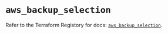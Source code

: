 # `aws_backup_selection`

Refer to the Terraform Registory for docs: [`aws_backup_selection`](https://registry.terraform.io/providers/hashicorp/aws/5.13.0/docs/resources/backup_selection).
